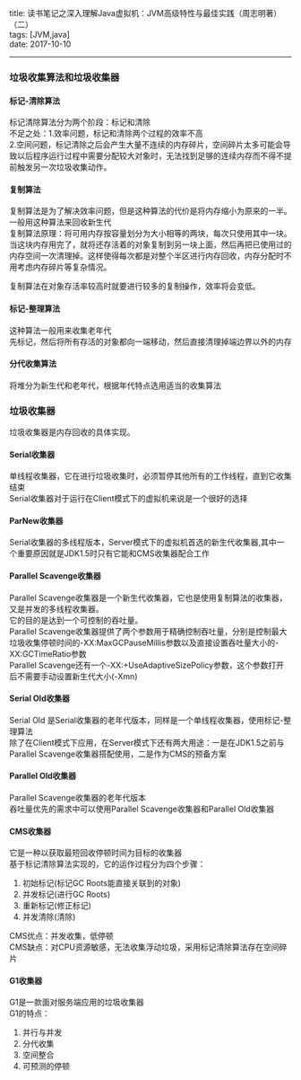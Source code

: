 title: 读书笔记之深入理解Java虚拟机：JVM高级特性与最佳实践（周志明著）（二）  
tags: [JVM,java]  
date: 2017-10-10

---
### 垃圾收集算法和垃圾收集器 ###  

#### 标记-清除算法 ####  

标记清除算法分为两个阶段：标记和清除  
不足之处：1.效率问题，标记和清除两个过程的效率不高  
2.空间问题，标记清除之后会产生大量不连续的内存碎片，空间碎片太多可能会导致以后程序运行过程中需要分配较大对象时，无法找到足够的连续内存而不得不提前触发另一次垃圾收集动作。  

#### 复制算法 ####  

复制算法是为了解决效率问题，但是这种算法的代价是将内存缩小为原来的一半。  
一般用这种算法来回收新生代  
复制算法原理：将可用内存按容量划分为大小相等的两块，每次只使用其中一块。当这块内存用完了，就将还存活着的对象复制到另一块上面，然后再把已使用过的内存空间一次清理掉。这样使得每次都是对整个半区进行内存回收，内存分配时不用考虑内存碎片等复杂情况。  

复制算法在对象存活率较高时就要进行较多的复制操作，效率将会变低。

#### 标记-整理算法 ####  

这种算法一般用来收集老年代  
先标记，然后将所有存活的对象都向一端移动，然后直接清理掉端边界以外的内存  

#### 分代收集算法 ####  

将堆分为新生代和老年代，根据年代特点选用适当的收集算法  

### 垃圾收集器 ###  

垃圾收集器是内存回收的具体实现。  

#### Serial收集器 ####  

单线程收集器，它在进行垃圾收集时，必须暂停其他所有的工作线程，直到它收集结束  
Serial收集器对于运行在Client模式下的虚拟机来说是一个很好的选择  

#### ParNew收集器 ####  

Serial收集器的多线程版本，Server模式下的虚拟机首选的新生代收集器,其中一个重要原因就是JDK1.5时只有它能和CMS收集器配合工作  

#### Parallel Scavenge收集器 ####  

Parallel Scavenge收集器是一个新生代收集器，它也是使用复制算法的收集器，又是并发的多线程收集器。  
它的目的是达到一个可控制的吞吐量。  
Parallel Scavenge收集器提供了两个参数用于精确控制吞吐量，分别是控制最大垃圾收集停顿时间的-XX:MaxGCPauseMillis参数以及直接设置吞吐量大小的-XX:GCTimeRatio参数  
Parallel Scavenge还有一个-XX:+UseAdaptiveSizePolicy参数，这个参数打开后不需要手动设置新生代大小(-Xmn)  

#### Serial Old收集器 ####  

Serial Old 是Serial收集器的老年代版本，同样是一个单线程收集器，使用标记-整理算法  
除了在Client模式下应用，在Server模式下还有两大用途：一是在JDK1.5之前与Parallel Scavenge收集器搭配使用，二是作为CMS的预备方案  

#### Parallel Old收集器 ####  

Parallel Scavenge收集器的老年代版本  
吞吐量优先的需求中可以使用Parallel Scavenge收集器和Parallel Old收集器  

#### CMS收集器 ####  

它是一种以获取最短回收停顿时间为目标的收集器  
基于标记清除算法实现的，它的运作过程分为四个步骤：  
1. 初始标记(标记GC Roots能直接关联到的对象)  
2. 并发标记(进行GC Roots)  
3. 重新标记(修正标记)  
4. 并发清除(清除)  

CMS优点：并发收集，低停顿  
CMS缺点：对CPU资源敏感，无法收集浮动垃圾，采用标记清除算法存在空间碎片  

#### G1收集器 ####    

G1是一款面对服务端应用的垃圾收集器  
G1的特点：  
1. 并行与并发  
2. 分代收集  
3. 空间整合  
4. 可预测的停顿  

